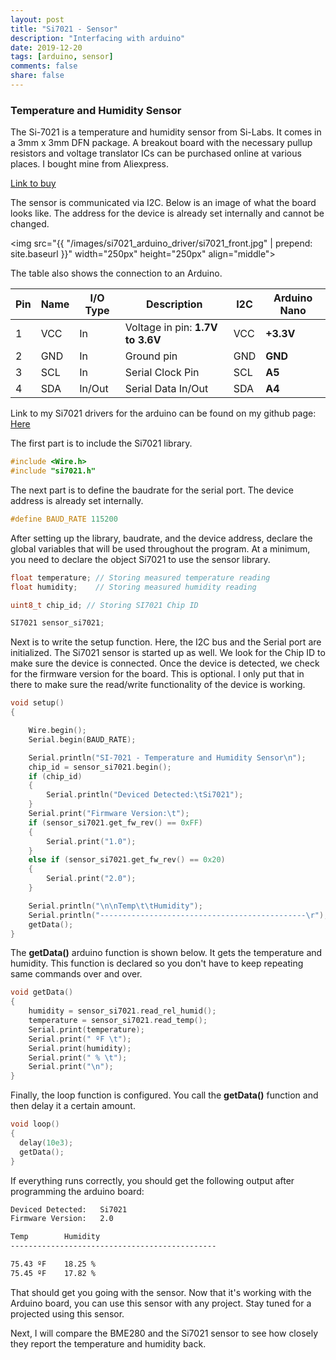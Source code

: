 ```yaml
---
layout: post
title: "Si7021 - Sensor"
description: "Interfacing with arduino"
date: 2019-12-20
tags: [arduino, sensor]
comments: false
share: false
---
```

### Temperature and Humidity Sensor

The Si-7021 is a temperature and humidity sensor from Si-Labs. It comes in a 3mm x 3mm DFN package. A breakout board with the necessary pullup resistors and voltage translator ICs can be purchased online at various places. I bought mine from Aliexpress. 

[Link to buy](https://www.aliexpress.com/item/4000049691079.html?spm=a2g0o.productlist.0.0.164f2d11Ezrp2n&algo_pvid=96c51089-acf9-4f37-b501-eb99ac0ee869&algo_expid=96c51089-acf9-4f37-b501-eb99ac0ee869-1&btsid=1647e6e2-1717-4021-8e39-fc2b90cad320&ws_ab_test=searchweb0_0,searchweb201602_9,searchweb201603_55)

The sensor is communicated via I2C. Below is an image of what the board looks like. The address for the device is already set internally and cannot be changed.

<img src="{{ "/images/si7021_arduino_driver/si7021_front.jpg" | prepend: site.baseurl }}" width="250px" height="250px" align="middle">

The table also shows the connection to an Arduino.

<table>
						<thead>
							<tr>
								<th>Pin</th>
								<th>Name</th>
								<th>I/O Type</th>
								<th>Description</th>
								<th>I2C</th>
								<th>Arduino Nano</th>
							</tr>
						</thead>
						<tbody>
							<tr>
								<td>1</td>
								<td>VCC</td>
								<td>In</td>
								<td>Voltage in pin: <b>1.7V to 3.6V</b></td>
								<td>VCC</td>
								<td><b>+3.3V</b></td>
							</tr>
							<tr>
								<td>2</td>
								<td>GND</td>
								<td>In</td>
								<td>Ground pin</td>
								<td>GND</td>
								<td><b>GND</b></td>
							</tr>
							<tr>
								<td>3</td>
								<td>SCL</td>
								<td>In</td>
								<td>Serial Clock Pin</td>
								<td>SCL</td>
								<td><b>A5</b></td>
							</tr>
							<tr>
								<td>4</td>
								<td>SDA</td>
								<td>In/Out</td>
								<td>Serial Data In/Out</td>
								<td>SDA</td>
								<td><b>A4</b></td>
							</tr>
						</tbody>
					</table>

Link to my Si7021 drivers for the arduino can be found on my github page: [Here](https://github.com/hshah89/si7021)

The first part is to include the Si7021 library.
``` cpp
#include <Wire.h>
#include "si7021.h"
```
The next part is to define the baudrate for the serial port. The device address is already set internally.
``` cpp
#define BAUD_RATE 115200
```
After setting up the library, baudrate, and the device address, declare the global variables that will be used throughout the program. At a minimum, you need to declare the object Si7021 to use the sensor library.
``` cpp
float temperature; // Storing measured temperature reading
float humidity;    // Storing measured humidity reading

uint8_t chip_id; // Storing SI7021 Chip ID

SI7021 sensor_si7021;        
```
Next is to write the setup function. Here, the I2C bus and the Serial port are initialized. The Si7021 sensor is started up as well. We look for the Chip ID to make sure the device is connected. Once the device is detected, we check for the firmware version for the board. This is optional. I only put that in there to make sure the read/write functionality of the device is working.

``` cpp
void setup()
{

    Wire.begin();
    Serial.begin(BAUD_RATE);

    Serial.println("SI-7021 - Temperature and Humidity Sensor\n");
    chip_id = sensor_si7021.begin();
    if (chip_id)
    {
        Serial.println("Deviced Detected:\tSi7021");
    }
    Serial.print("Firmware Version:\t");
    if (sensor_si7021.get_fw_rev() == 0xFF)
    {
        Serial.print("1.0");
    }
    else if (sensor_si7021.get_fw_rev() == 0x20)
    {
        Serial.print("2.0");
    }

    Serial.println("\n\nTemp\t\tHumidity");
    Serial.println("----------------------------------------------\r");
    getData();
}    
```
The **getData()** arduino function is shown below. It gets the temperature and humidity. This function is declared so you don't have to keep repeating same commands over and over.
``` cpp
void getData()
{
    humidity = sensor_si7021.read_rel_humid();
    temperature = sensor_si7021.read_temp();
    Serial.print(temperature);
    Serial.print(" ºF \t");
    Serial.print(humidity);
    Serial.print(" % \t");
    Serial.print("\n");
}
```
Finally, the loop function is configured. You call the **getData()** function and then delay it a certain amount.
``` cpp
void loop()
{
  delay(10e3);
  getData();
}
```
If everything runs correctly, you should get the following output after programming the arduino board:
``` txt
Deviced Detected:	Si7021
Firmware Version:	2.0

Temp		Humidity
----------------------------------------------

75.43 ºF 	18.25 % 	
75.45 ºF 	17.82 % 	
```
That should get you going with the sensor. Now that it's working with the Arduino board, you can use this sensor with any project. Stay tuned for a projected using this sensor.

Next, I will compare the BME280 and the Si7021 sensor to see how closely they report the temperature and humidity back.